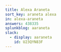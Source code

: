 ```yaml
---
title: Alexa Araneta
sort_key: araneta alexa
in: alexa-araneta
answers: 438335
splunkblog: aaraneta
slack: 
  - display: aaraneta
    id: U23QYN83F
---
```

